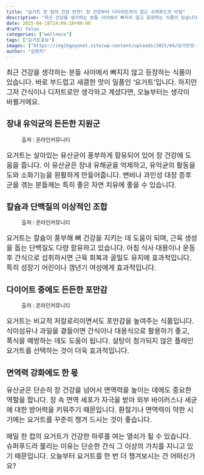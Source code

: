 ```yaml
---
title: "요거트 한 컵의 건강 반전! 장 건강부터 다이어트까지 잡는 슈퍼푸드의 비밀"
description: "최근 건강을 생각하는 분들 사이에서 빠지지 않고 등장하는 식품이 있습니다. 바로 부드럽고 새콤한 맛이 일품인 ‘요거트’입니다. 하지만 그저 간식이나 디저트로만 생각하고 계셨다면, 오늘부터는 생각이 바뀔거에요."
date: 2025-04-18T14:09:18+09:00
draft: false
categories: ["wellness"]
tags: ["요거트효능"]
images: ["https://ingihgoyonet.site/wp-content/uploads/2025/04/요거트맛-1024x683.jpg", "https://ingihgoyonet.site/wp-content/uploads/2025/04/요거트효능-1024x683.jpg", "https://ingihgoyonet.site/wp-content/uploads/2025/04/요거트-3-1024x681.jpg"]
author: "김현지"
---
```


<p style="font-size:18px">최근 건강을 생각하는 분들 사이에서 빠지지 않고 등장하는 식품이 있습니다. 바로 부드럽고 새콤한 맛이 일품인 ‘요거트’입니다. 하지만 그저 간식이나 디저트로만 생각하고 계셨다면, 오늘부터는 생각이 바뀔거에요.</p> <h2 >장내 유익균의 든든한 지원군</h2> <figure ><img src="https://ingihgoyonet.site/wp-content/uploads/2025/04/요거트맛-1024x683.jpg" alt="" style="aspect-ratio:16/9;object-fit:cover"/><figcaption >출처 : 온라인커뮤니티</figcaption></figure> <p style="font-size:18px">요거트는 살아있는 유산균이 풍부하게 함유되어 있어 장 건강에 도움을 줍니다. 이 유산균은 장내 유해균을 억제하고, 유익균의 활동을 도와 소화기능을 원활하게 만들어줍니다. 변비나 과민성 대장 증후군을 겪는 분들께는 특히 좋은 자연 치유에 좋을 수 있습니다.</p> <h2 >칼슘과 단백질의 이상적인 조합</h2> <figure ><img src="https://ingihgoyonet.site/wp-content/uploads/2025/04/요거트효능-1024x683.jpg" alt="" style="aspect-ratio:16/9;object-fit:cover"/><figcaption >출처 : 온라인커뮤니티</figcaption></figure> <p style="font-size:18px">요거트는 칼슘이 풍부해 뼈 건강을 지키는 데 도움이 되며, 근육 생성을 돕는 단백질도 다량 함유하고 있습니다. 아침 식사 대용이나 운동 후 간식으로 섭취하시면 근육 회복과 골밀도 유지에 효과적입니다. 특히 성장기 어린이나 갱년기 여성에게 효과적입니다.</p> <h2 >다이어트 중에도 든든한 포만감</h2> <figure ><img src="https://ingihgoyonet.site/wp-content/uploads/2025/04/요거트-3-1024x681.jpg" alt="" style="aspect-ratio:16/9;object-fit:cover"/><figcaption >출처 : 온라인커뮤니티</figcaption></figure> <p style="font-size:18px">요거트는 비교적 저칼로리이면서도 포만감을 높여주는 식품입니다. 식이섬유나 과일을 곁들이면 간식이나 대용식으로 활용하기 좋고, 폭식을 예방하는 데도 도움이 됩니다. 설탕이 첨가되지 않은 플레인 요거트를 선택하는 것이 더욱 효과적입니다.</p> <h2 >면역력 강화에도 한 몫</h2> <p style="font-size:18px">유산균은 단순히 장 건강을 넘어서 면역력을 높이는 데에도 중요한 역할을 합니다. 장 속 면역 세포가 자극을 받아 외부 바이러스나 세균에 대한 방어력을 키워주기 때문입니다. 환절기나 면역력이 약한 시기에는 요거트를 꾸준히 챙겨 드시는 것이 좋습니다.</p> <p style="font-size:18px">매일 한 컵의 요거트가 건강한 하루를 여는 열쇠가 될 수 있습니다. 슈퍼푸드라 불리는 이유는 단순한 간식 그 이상의 가치를 지니고 있기 때문입니다. 오늘부터 요거트를 한 번 더 챙겨보시는 건 어떠신가요?</p>
